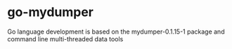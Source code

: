 # go-mydumper
Go language development is based on the mydumper-0.1.15-1 package and command line multi-threaded data tools
